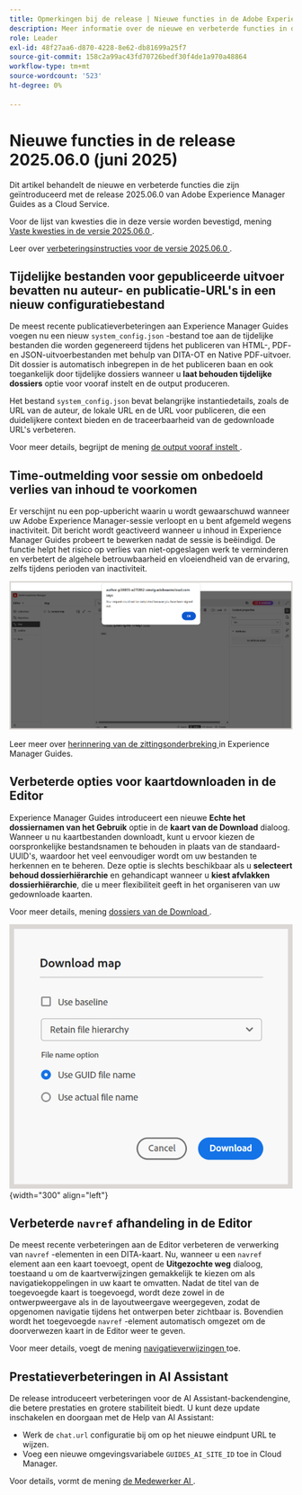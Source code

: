 ```yaml
---
title: Opmerkingen bij de release | Nieuwe functies in de Adobe Experience Manager Guides 2025.06.0-release
description: Meer informatie over de nieuwe en verbeterde functies in de 2025.06.0-release van Adobe Experience Manager Guides
role: Leader
exl-id: 48f27aa6-d870-4228-8e62-db81699a25f7
source-git-commit: 158c2a99ac43fd70726bedf30f4de1a970a48864
workflow-type: tm+mt
source-wordcount: '523'
ht-degree: 0%

---
```


# Nieuwe functies in de release 2025.06.0 (juni 2025)

Dit artikel behandelt de nieuwe en verbeterde functies die zijn geïntroduceerd met de release 2025.06.0 van Adobe Experience Manager Guides as a Cloud Service.

Voor de lijst van kwesties die in deze versie worden bevestigd, mening [ Vaste kwesties in de versie 2025.06.0 ](fixed-issues-2025-06-0.md).

Leer over [ verbeteringsinstructies voor de versie 2025.06.0 ](../release-info/upgrade-instructions-2025-06-0.md).

## Tijdelijke bestanden voor gepubliceerde uitvoer bevatten nu auteur- en publicatie-URL&#39;s in een nieuw configuratiebestand

De meest recente publicatieverbeteringen aan Experience Manager Guides voegen nu een nieuw `system_config.json` -bestand toe aan de tijdelijke bestanden die worden gegenereerd tijdens het publiceren van HTML-, PDF- en JSON-uitvoerbestanden met behulp van DITA-OT en Native PDF-uitvoer. Dit dossier is automatisch inbegrepen in de het publiceren baan en ook toegankelijk door tijdelijke dossiers wanneer u **laat behouden tijdelijke dossiers** optie voor vooraf instelt en de output produceren.

Het bestand `system_config.json` bevat belangrijke instantiedetails, zoals de URL van de auteur, de lokale URL en de URL voor publiceren, die een duidelijkere context bieden en de traceerbaarheid van de gedownloade URL&#39;s verbeteren.

Voor meer details, begrijpt de mening [ de output vooraf instelt ](../user-guide/generate-output-understand-presets.md).

## Time-outmelding voor sessie om onbedoeld verlies van inhoud te voorkomen

Er verschijnt nu een pop-upbericht waarin u wordt gewaarschuwd wanneer uw Adobe Experience Manager-sessie verloopt en u bent afgemeld wegens inactiviteit. Dit bericht wordt geactiveerd wanneer u inhoud in Experience Manager Guides probeert te bewerken nadat de sessie is beëindigd. De functie helpt het risico op verlies van niet-opgeslagen werk te verminderen en verbetert de algehele betrouwbaarheid en vloeiendheid van de ervaring, zelfs tijdens perioden van inactiviteit.

![](assets/sign-out-prompt.png)

Leer meer over [ herinnering van de zittingsonderbreking ](../user-guide/session-timeout-prompt.md) in Experience Manager Guides.

## Verbeterde opties voor kaartdownloaden in de Editor

Experience Manager Guides introduceert een nieuwe **Echte het dossiernamen van het Gebruik** optie in de **kaart van de Download** dialoog. Wanneer u nu kaartbestanden downloadt, kunt u ervoor kiezen de oorspronkelijke bestandsnamen te behouden in plaats van de standaard-UUID&#39;s, waardoor het veel eenvoudiger wordt om uw bestanden te herkennen en te beheren. Deze optie is slechts beschikbaar als u **selecteert behoud dossierhiërarchie** en gehandicapt wanneer u **kiest afvlakken dossierhiërarchie**, die u meer flexibiliteit geeft in het organiseren van uw gedownloade kaarten.

Voor meer details, mening [ dossiers van de Download ](../user-guide/authoring-download-assets.md#download-a-dita-map-file-from-the-editor).

![](assets/download-map-dialog-new.png){width="300" align="left"}


## Verbeterde `navref` afhandeling in de Editor

De meest recente verbeteringen aan de Editor verbeteren de verwerking van `navref` -elementen in een DITA-kaart. Nu, wanneer u een `navref` element aan een kaart toevoegt, opent de **Uitgezochte weg** dialoog, toestaand u om de kaartverwijzingen gemakkelijk te kiezen om als navigatiekoppelingen in uw kaart te omvatten. Nadat de titel van de toegevoegde kaart is toegevoegd, wordt deze zowel in de ontwerpweergave als in de layoutweergave weergegeven, zodat de opgenomen navigatie tijdens het ontwerpen beter zichtbaar is.  Bovendien wordt het toegevoegde `navref` -element automatisch omgezet om de doorverwezen kaart in de Editor weer te geven.

Voor meer details, voegt de mening [ navigatieverwijzingen ](../user-guide/map-editor-other-features.md#add-navigation-references) toe.

## Prestatieverbeteringen in AI Assistant

De release introduceert verbeteringen voor de AI Assistant-backendengine, die betere prestaties en grotere stabiliteit biedt. U kunt deze update inschakelen en doorgaan met de Help van AI Assistant:

- Werk de `chat.url` configuratie bij om op het nieuwe eindpunt URL te wijzen.
- Voeg een nieuwe omgevingsvariabele `GUIDES_AI_SITE_ID` toe in Cloud Manager.

Voor details, vormt de mening [ de Medewerker AI ](../cs-install-guide/conf-smart-suggestions.md).

